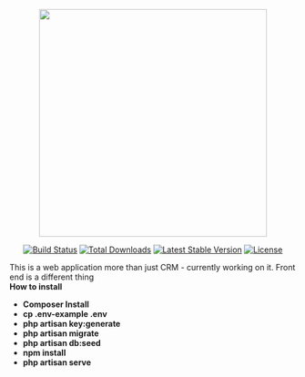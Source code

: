 <p align="center"><a href="https://laravel.com" target="_blank"><img src="https://raw.githubusercontent.com/laravel/art/master/logo-lockup/5%20SVG/2%20CMYK/1%20Full%20Color/laravel-logolockup-cmyk-red.svg" width="400"></a></p>

<p align="center">
<a href="https://travis-ci.org/laravel/framework"><img src="https://travis-ci.org/laravel/framework.svg" alt="Build Status"></a>
<a href="https://packagist.org/packages/laravel/framework"><img src="https://img.shields.io/packagist/dt/laravel/framework" alt="Total Downloads"></a>
<a href="https://packagist.org/packages/laravel/framework"><img src="https://img.shields.io/packagist/v/laravel/framework" alt="Latest Stable Version"></a>
<a href="https://packagist.org/packages/laravel/framework"><img src="https://img.shields.io/packagist/l/laravel/framework" alt="License"></a>
</p>

This is a web application more than just CRM - currently working on it. 
Front end is a different thing
<br/>
<b>How to install<b>
<ul>
    <li>Composer Install</li>
    <li>cp .env-example .env</li>
    <li>php artisan key:generate</li>
    <li>php artisan migrate</li>
    <li>php artisan db:seed</li>
    <li>npm install</li>
    <li>php artisan serve</li>
</ul>